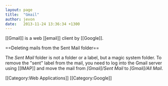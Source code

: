 ```yaml
---
layout: page
title:  "Gmail"
author: jevon
date:   2013-11-24 13:36:34 +1300
---
```


[[Gmail]] is a web [[email]] client by [[Google]].

==Deleting mails from the Sent Mail folder==

The _Sent Mail_ folder is not a folder or a label, but a magic system folder. To remove the "sent" label from the mail, you need to log into the Gmail server using [[IMAP]] and move the mail from _[Gmail]/Sent Mail_ to _[Gmail]/All Mail_.

[[Category:Web Applications]]
[[Category:Google]]